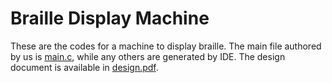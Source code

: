 # Braille Display Machine 

These are the codes for a machine to display braille. The main file authored by us is [main.c](code/Core/Src/main.c), while any others are generated by IDE. The design document is available in [design.pdf](design.pdf).
